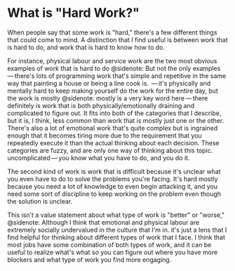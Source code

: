 # What is "Hard Work?"

When people say that some work is "hard," there's a few different things that could come to mind. A distinction that I find useful is between work that is hard to do, and work that is hard to know how to do.

For instance, physical labour and service work are the two most obvious examples of work that is hard to do
@sidenote: But not the only examples — there's lots of programming work that's simple and repetitive in the same way that painting a house or being a line cook is.
 — it's physically and mentally hard to keep making yourself do the work for the entire day, but the work is mostly
@sidenote: mostly is a very key word here — there definitely is work that is both physically/emotionally draining and complicated to figure out. It fits into both of the categories that I describe, but it is, I think, less common than work that is mostly just one or the other. There's also a lot of emotional work that's quite complex but is ingrained enough that it becomes tiring more due to the requirement that you repeatedly execute it than the actual thinking about each decision. These categories are fuzzy, and are only one way of thinking about this topic.
uncomplicated — you know what you have to do, and you do it.

The second kind of work is work that is difficult because it's unclear what you even have to do to solve the problems you're facing. It's hard mostly because you need a lot of knowledge to even begin attacking it, and you need some sort of discipline to keep working on the problem even though the solution is unclear.

This isn't a value statement about what type of work is "better" or "worse,"
@sidenote: Although I think that emotional and physical labour are extremely socially undervalued in the culture that I'm in.
it's just a lens that I find helpful for thinking about different types of work that I face. I think that most jobs have some combination of both types of work, and it can be useful to realize what's what so you can figure out where you have more blockers and what type of work you find more engaging.
